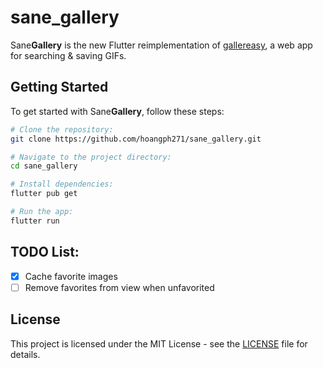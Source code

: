 # sane_gallery

Sane**Gallery** is the new Flutter reimplementation of [gallereasy](https://github.com/hoangph271/gallereasy), a web app for searching & saving GIFs.

## Getting Started
To get started with Sane**Gallery**, follow these steps:

```bash
# Clone the repository:
git clone https://github.com/hoangph271/sane_gallery.git

# Navigate to the project directory:
cd sane_gallery

# Install dependencies:
flutter pub get

# Run the app:
flutter run
```

## TODO List:

- [x] Cache favorite images
- [ ] Remove favorites from view when unfavorited

## License

This project is licensed under the MIT License - see the [LICENSE](LICENSE) file for details.

